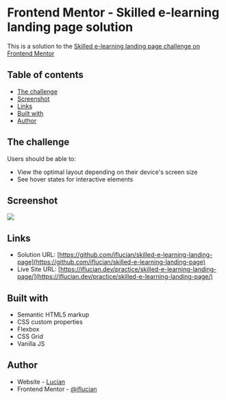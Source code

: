 # Frontend Mentor - Skilled e-learning landing page solution

This is a solution to the [Skilled e-learning landing page challenge on Frontend Mentor](https://www.frontendmentor.io/challenges/skilled-elearning-landing-page-S1ObDrZ8q)

## Table of contents

- [The challenge](#the-challenge)
- [Screenshot](#screenshot)
- [Links](#links)
- [Built with](#built-with)
- [Author](#author)

## The challenge

Users should be able to:

- View the optimal layout depending on their device's screen size
- See hover states for interactive elements

## Screenshot

![](./screenshot.jpg)

## Links

- Solution URL: [https://github.com/iflucian/skilled-e-learning-landing-page](https://github.com/iflucian/skilled-e-learning-landing-page)
- Live Site URL: [https://iflucian.dev/practice/skilled-e-learning-landing-page/](https://iflucian.dev/practice/skilled-e-learning-landing-page/)

## Built with

- Semantic HTML5 markup
- CSS custom properties
- Flexbox
- CSS Grid
- Vanilla JS

## Author

- Website - [Lucian](https://www.iflucian.dev)
- Frontend Mentor - [@iflucian](https://www.frontendmentor.io/profile/iflucian)
